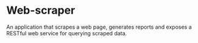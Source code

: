 # Web-scraper
An application that scrapes a web page, generates reports and exposes a RESTful web service for querying scraped data.
